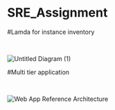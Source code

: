 # SRE_Assignment

#Lamda for instance inventory 


&nbsp;



![Untitled Diagram (1)](https://github.com/user-attachments/assets/40dd14b8-3c36-4537-bbad-ac65eae6f7da)

#Multi tier application


&nbsp;

![Web App Reference Architecture](https://github.com/user-attachments/assets/2ee20008-b993-4b75-af6a-0342df8db2f2)
